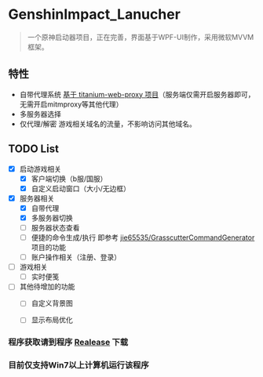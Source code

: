 # GenshinImpact_Lanucher
> 一个原神启动器项目，正在完善，界面基于WPF-UI制作，采用微软MVVM框架。

## 特性

 + 自带代理系统 [基于 titanium-web-proxy 项目](https://github.com/justcoding121/titanium-web-proxy)（服务端仅需开启服务器即可，无需开启mitmproxy等其他代理）
 + 多服务器选择
 + 仅代理/解密 游戏相关域名的流量，不影响访问其他域名。





## TODO List
  - [x] 启动游戏相关
    - [x] 客户端切换（b服/国服）
    - [x] 自定义启动窗口（大小/无边框）  
  - [x] 服务器相关
    - [x] 自带代理
    - [x] 多服务器切换
    - [ ] 服务器状态查看
    - [ ] 便捷的命令生成/执行 即参考 [jie65535/GrasscutterCommandGenerator](https://github.com/jie65535/GrasscutterCommandGenerator) 项目的功能
    - [ ] 账户操作相关（注册、登录）
  - [ ] 游戏相关
    - [ ] 实时便笺
  - [ ] 其他待增加的功能
    - [ ] 自定义背景图
    - [ ] 显示布局优化


### 程序获取请到程序 [Realease](https://github.com/123456fsdaf/GenshinImpact_Lanucher/releases) 下载
### 目前仅支持Win7以上计算机运行该程序